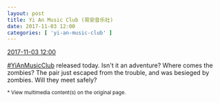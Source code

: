 ```yaml
---
layout: post
title: Yi An Music Club (易安音乐社)
date: 2017-11-03 12:00
categories: [ 'yi-an-music-club' ]
---
```


<div class="weibo-info">
  <a href="http://weibo.com/6094546964/FtmdXmfTe">2017-11-03 12:00</a>
</div>

[#YiAnMusicClub](http://weibo.com/p/100808beae2e3e05b17b64f63ebedca39f19b2/super_index) released today. Isn't it an adventure? Where comes the zombies? The pair just escaped from the trouble, and was besieged by zombies. Will they meet safely?

<!-- more -->

<small>* View multimedia content(s) on the original page.</small>
